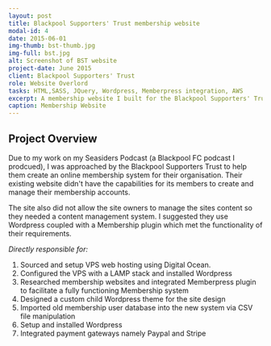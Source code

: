 ```yaml
---
layout: post
title: Blackpool Supporters' Trust membership website
modal-id: 4
date: 2015-06-01
img-thumb: bst-thumb.jpg
img-full: bst.jpg
alt: Screenshot of BST website
project-date: June 2015
client: Blackpool Supporters' Trust
role: Website Overlord
tasks: HTML,SASS, JQuery, Wordpress, Memberpress integration, AWS
excerpt: A membership website I built for the Blackpool Supporters' Trust using Wordpress with the Memberpress plugin.  Also created a custom theme. 
caption: Membership Website
---  
```


## Project Overview

Due to my work on my Seasiders Podcast (a Blackpool FC podcast I prodcued), I was approached by the Blackpool Supporters Trust to help them create an online membership system for their organisation.  Their existing website didn't have the capabilities for its members to create and manage their membership accounts.  

The site also did not allow the site owners to manage the sites content so they needed a content management system.  I suggested they use Wordpress coupled with a Membership plugin which met the functionality of their requirements.  

*Directly responsible for:*

1. Sourced and setup VPS web hosting using Digital Ocean.  
2. Configured the VPS with a LAMP stack and installed Wordpress
3. Researched membership websites and integrated Memberpress plugin to facilitate a fully functioning Membership system 
4. Designed a custom child Wordpress theme for the site design
5. Imported old membership user database into the new system via CSV file manipulation 
6. Setup and installed Wordpress
7. Integrated payment gateways namely Paypal and Stripe









